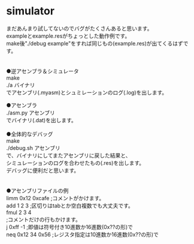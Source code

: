 # simulator
まだあんまり試してないのでバグがたくさんあると思います。</br>
exampleとexample.resがちょっとした動作例です。</br>
make後"./debug example"をすれば同じもの(example.res)が出てくるはずです。</br>
</br>
</br>
●逆アセンブラ＆シミュレータ</br>
make</br>
./a バイナリ</br>
でアセンブリ(.myasm)とシュミレーションのログ(.log)を出します。</br>

●アセンブラ</br>
./asm.py アセンブリ</br>
でバイナリ(.dat)を出します。</br>
</br>
●全体的なデバッグ</br>
make</br>
./debug.sh アセンブリ</br>
で、バイナリにしてまたアセンブリに戻した結果と、</br>
シミュレーションのログを合わせたもの(.res)を出します。</br>
デバッグに便利だと思います。</br>
</br>
</br>
●アセンブリファイルの例</br>
limm 0x12 0xcafe      ;コメントがかけます。</br>
add 1 2 3  ;区切りはtabとか空白複数でも大丈夫です。</br>
fmul 2 3 4</br>
;コメントだけの行もかけます。</br>
j 0xff -1             ;即値は符号付き10進数か16進数(0x??の形)で</br>
neq 0x12 34 0x56      ;レジスタ指定は10進数か16進数(0x??の形)で</br>
</br>